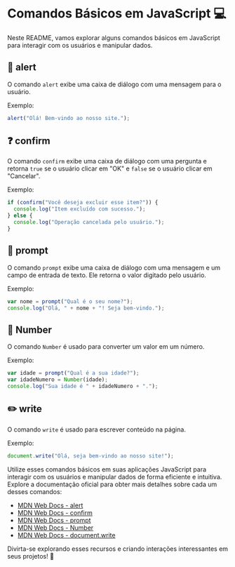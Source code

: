 # Comandos Básicos em JavaScript :computer:

Neste README, vamos explorar alguns comandos básicos em JavaScript para interagir com os usuários e manipular dados.

## :loudspeaker: alert

O comando `alert` exibe uma caixa de diálogo com uma mensagem para o usuário.

Exemplo:
```javascript
alert("Olá! Bem-vindo ao nosso site.");
```

## :question: confirm

O comando `confirm` exibe uma caixa de diálogo com uma pergunta e retorna `true` se o usuário clicar em "OK" e `false` se o usuário clicar em "Cancelar".

Exemplo:
```javascript
if (confirm("Você deseja excluir esse item?")) {
  console.log("Item excluído com sucesso.");
} else {
  console.log("Operação cancelada pelo usuário.");
}
```

## :speech_balloon: prompt

O comando `prompt` exibe uma caixa de diálogo com uma mensagem e um campo de entrada de texto. Ele retorna o valor digitado pelo usuário.

Exemplo:
```javascript
var nome = prompt("Qual é o seu nome?");
console.log("Olá, " + nome + "! Seja bem-vindo.");
```

## :1234: Number

O comando `Number` é usado para converter um valor em um número.

Exemplo:
```javascript
var idade = prompt("Qual é a sua idade?");
var idadeNumero = Number(idade);
console.log("Sua idade é " + idadeNumero + ".");
```

## :pencil2: write

O comando `write` é usado para escrever conteúdo na página.

Exemplo:
```javascript
document.write("Olá, seja bem-vindo ao nosso site!");
```

Utilize esses comandos básicos em suas aplicações JavaScript para interagir com os usuários e manipular dados de forma eficiente e intuitiva. Explore a documentação oficial para obter mais detalhes sobre cada um desses comandos:

- [MDN Web Docs - alert](https://developer.mozilla.org/pt-BR/docs/Web/API/Window/alert)
- [MDN Web Docs - confirm](https://developer.mozilla.org/pt-BR/docs/Web/API/Window/confirm)
- [MDN Web Docs - prompt](https://developer.mozilla.org/pt-BR/docs/Web/API/Window/prompt)
- [MDN Web Docs - Number](https://developer.mozilla.org/pt-BR/docs/Web/JavaScript/Reference/Global_Objects/Number)
- [MDN Web Docs - document.write](https://developer.mozilla.org/pt-BR/docs/Web/API/Document/write)

Divirta-se explorando esses recursos e criando interações interessantes em seus projetos! :rocket:
